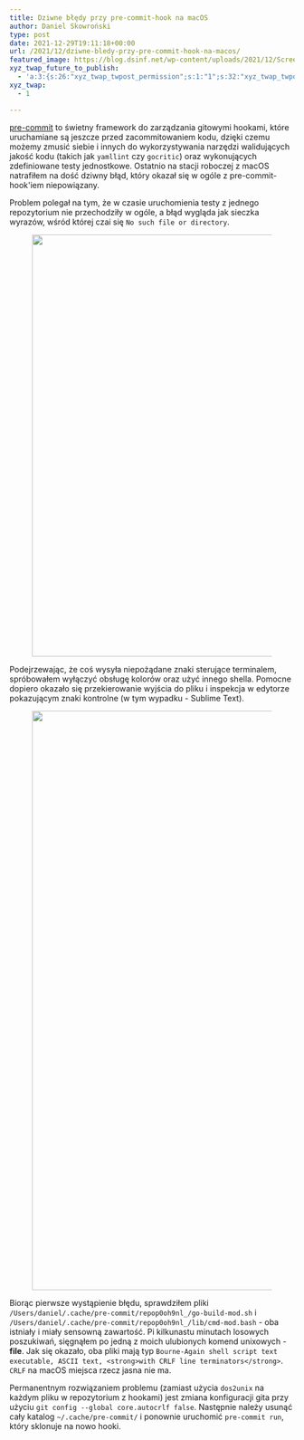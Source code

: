 ```yaml
---
title: Dziwne błędy przy pre-commit-hook na macOS
author: Daniel Skowroński
type: post
date: 2021-12-29T19:11:18+00:00
url: /2021/12/dziwne-bledy-przy-pre-commit-hook-na-macos/
featured_image: https://blog.dsinf.net/wp-content/uploads/2021/12/Screenshot-2021-12-23-at-20.52.44.png
xyz_twap_future_to_publish:
  - 'a:3:{s:26:"xyz_twap_twpost_permission";s:1:"1";s:32:"xyz_twap_twpost_image_permission";s:1:"1";s:18:"xyz_twap_twmessage";s:26:"{POST_TITLE} - {PERMALINK}";}'
xyz_twap:
  - 1

---
```

[pre-commit][1] to świetny framework do zarządzania gitowymi hookami, które uruchamiane są jeszcze przed zacommitowaniem kodu, dzięki czemu możemy zmusić siebie i innych do wykorzystywania narzędzi walidujących jakość kodu (takich jak `yamllint` czy `gocritic`) oraz wykonujących zdefiniowane testy jednostkowe. Ostatnio na stacji roboczej z macOS natrafiłem na dość dziwny błąd, który okazał się w ogóle z pre-commit-hook'iem niepowiązany.

Problem polegał na tym, że w czasie uruchomienia testy z jednego repozytorium nie przechodziły w ogóle, a błąd wygląda jak sieczka wyrazów, wśród której czai się `No such file or directory`.<figure class="wp-block-image size-large">

[<img decoding="async" loading="lazy" width="1024" height="746" src="https://blog.dsinf.net/wp-content/uploads/2021/12/Screenshot-2021-12-23-at-20.52.44-1024x746.png" alt="" class="wp-image-2321" srcset="https://blog.dsinf.net/wp-content/uploads/2021/12/Screenshot-2021-12-23-at-20.52.44-1024x746.png 1024w, https://blog.dsinf.net/wp-content/uploads/2021/12/Screenshot-2021-12-23-at-20.52.44-300x219.png 300w, https://blog.dsinf.net/wp-content/uploads/2021/12/Screenshot-2021-12-23-at-20.52.44-768x560.png 768w, https://blog.dsinf.net/wp-content/uploads/2021/12/Screenshot-2021-12-23-at-20.52.44-1536x1120.png 1536w, https://blog.dsinf.net/wp-content/uploads/2021/12/Screenshot-2021-12-23-at-20.52.44-2048x1493.png 2048w" sizes="(max-width: 1024px) 100vw, 1024px" />][2]</figure> 

Podejrzewając, że coś wysyła niepożądane znaki sterujące terminalem, spróbowałem wyłączyć obsługę kolorów oraz użyć innego shella. Pomocne dopiero okazało się przekierowanie wyjścia do pliku i inspekcja w edytorze pokazującym znaki kontrolne (w tym wypadku - Sublime Text).<figure class="wp-block-image size-large">

[<img decoding="async" loading="lazy" width="997" height="1024" src="https://blog.dsinf.net/wp-content/uploads/2021/12/Screenshot-2021-12-23-at-20.53.22-997x1024.png" alt="" class="wp-image-2325" srcset="https://blog.dsinf.net/wp-content/uploads/2021/12/Screenshot-2021-12-23-at-20.53.22-997x1024.png 997w, https://blog.dsinf.net/wp-content/uploads/2021/12/Screenshot-2021-12-23-at-20.53.22-292x300.png 292w, https://blog.dsinf.net/wp-content/uploads/2021/12/Screenshot-2021-12-23-at-20.53.22-768x789.png 768w, https://blog.dsinf.net/wp-content/uploads/2021/12/Screenshot-2021-12-23-at-20.53.22-1495x1536.png 1495w, https://blog.dsinf.net/wp-content/uploads/2021/12/Screenshot-2021-12-23-at-20.53.22-1994x2048.png 1994w" sizes="(max-width: 997px) 100vw, 997px" />][3]</figure> 

Biorąc pierwsze wystąpienie błędu, sprawdziłem pliki `/Users/daniel/.cache/pre-commit/repop0oh9nl_/go-build-mod.sh` i `/Users/daniel/.cache/pre-commit/repop0oh9nl_/lib/cmd-mod.bash` - oba istniały i miały sensowną zawartość. Pi kilkunastu minutach losowych poszukiwań, sięgnąłem po jedną z moich ulubionych komend unixowych - **file**. Jak się okazało, oba pliki mają typ `Bourne-Again shell script text executable, ASCII text, <strong>with CRLF line terminators</strong>`. `CRLF` na macOS miejsca rzecz jasna nie ma.

Permanentnym rozwiązaniem problemu (zamiast użycia `dos2unix` na każdym pliku w repozytorium z hookami) jest zmiana konfiguracji gita przy użyciu `git config --global core.autocrlf false`. Następnie należy usunąć cały katalog `~/.cache/pre-commit/` i ponownie uruchomić `pre-commit run`, który sklonuje na nowo hooki.

 [1]: https://pre-commit.com/
 [2]: https://blog.dsinf.net/wp-content/uploads/2021/12/Screenshot-2021-12-23-at-20.52.44.png
 [3]: https://blog.dsinf.net/wp-content/uploads/2021/12/Screenshot-2021-12-23-at-20.53.22.png